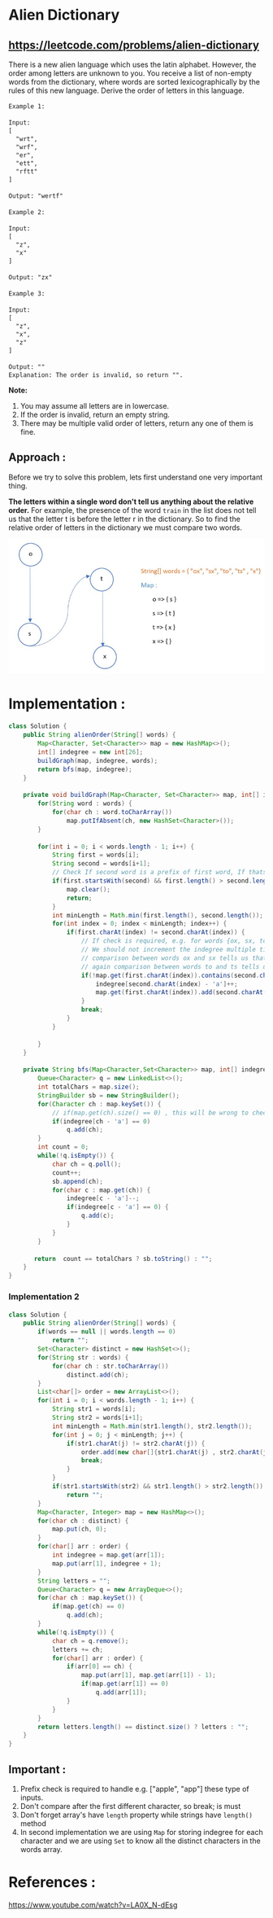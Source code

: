 # Alien Dictionary
## https://leetcode.com/problems/alien-dictionary

There is a new alien language which uses the latin alphabet. However, the order among letters are unknown to you. You receive a list of non-empty words from the dictionary, where words are sorted lexicographically by the rules of this new language. Derive the order of letters in this language.
```
Example 1:

Input:
[
  "wrt",
  "wrf",
  "er",
  "ett",
  "rftt"
]

Output: "wertf"

Example 2:

Input:
[
  "z",
  "x"
]

Output: "zx"

Example 3:

Input:
[
  "z",
  "x",
  "z"
] 

Output: "" 
Explanation: The order is invalid, so return "".
```

**Note:**
1. You may assume all letters are in lowercase.
2. If the order is invalid, return an empty string.
3. There may be multiple valid order of letters, return any one of them is fine.

## Approach :
Before we try to solve this problem, lets first understand one very important thing.

**The letters within a single word don't tell us anything about the relative order.** 
For example, the presence of the word `train` in the list does not tell us that the letter t is before the letter r in the dictionary.
So to find the relative order of letters in the dictionary we must compare two words.

![Graph](graph.JPG?raw=true "Graph")

# Implementation :
```java
class Solution {
    public String alienOrder(String[] words) {
        Map<Character, Set<Character>> map = new HashMap<>();
        int[] indegree = new int[26];
        buildGraph(map, indegree, words);
        return bfs(map, indegree);
    }
    
    private void buildGraph(Map<Character, Set<Character>> map, int[] indegree, String[] words) {
        for(String word : words) {
            for(char ch : word.toCharArray())
                map.putIfAbsent(ch, new HashSet<Character>());
        }
        
        for(int i = 0; i < words.length - 1; i++) {
            String first = words[i];
            String second = words[i+1];
            // Check If second word is a prefix of first word, If thats the case its not a valid alien dictionary
            if(first.startsWith(second) && first.length() > second.length()) {
                map.clear();
                return;
            }
            int minLength = Math.min(first.length(), second.length());
            for(int index = 0; index < minLength; index++) {
                if(first.charAt(index) != second.charAt(index)) {
                    // If check is required, e.g. for words {ox, sx, to, ts, x}
                    // We should not increment the indegree multiple times because of same dependency/relationship
                    // comparison between words ox and sx tells us that o comes before s
                    // again comparison between words to and ts tells us o comes before s
                    if(!map.get(first.charAt(index)).contains(second.charAt(index))) {
                        indegree[second.charAt(index) - 'a']++;
                        map.get(first.charAt(index)).add(second.charAt(index));
                    }
                    break;
                }
            }
                
        }
    }
    
    private String bfs(Map<Character,Set<Character>> map, int[] indegree) {
        Queue<Character> q = new LinkedList<>();
        int totalChars = map.size();
        StringBuilder sb = new StringBuilder();
        for(Character ch : map.keySet()) { 
            // if(map.get(ch).size() == 0) , this will be wrong to check the 0 indegree node
            if(indegree[ch - 'a'] == 0) 
                q.add(ch);
        }
        int count = 0;
        while(!q.isEmpty()) {
            char ch = q.poll();
            count++;
            sb.append(ch);
            for(char c : map.get(ch)) {
                indegree[c - 'a']--;
                if(indegree[c - 'a'] == 0) {
                    q.add(c);
                }
            }
        }
        
       return  count == totalChars ? sb.toString() : "";
    }
}
```

### Implementation 2
```java
class Solution {
    public String alienOrder(String[] words) {
        if(words == null || words.length == 0)
            return "";
        Set<Character> distinct = new HashSet<>();
        for(String str : words) {
            for(char ch : str.toCharArray())
                distinct.add(ch);
        }   
        List<char[]> order = new ArrayList<>();
        for(int i = 0; i < words.length - 1; i++) {
            String str1 = words[i];
            String str2 = words[i+1];
            int minLength = Math.min(str1.length(), str2.length());
            for(int j = 0; j < minLength; j++) {
                if(str1.charAt(j) != str2.charAt(j)) {
                    order.add(new char[]{str1.charAt(j) , str2.charAt(j)});
                    break;
                }
            }
            if(str1.startsWith(str2) && str1.length() > str2.length())
                return "";
        }    
        Map<Character, Integer> map = new HashMap<>();
        for(char ch : distinct) {
            map.put(ch, 0);
        }
        for(char[] arr : order) {
            int indegree = map.get(arr[1]);
            map.put(arr[1], indegree + 1);
        }
        String letters = "";
        Queue<Character> q = new ArrayDeque<>();
        for(char ch : map.keySet()) {
            if(map.get(ch) == 0)
                q.add(ch);
        }
        while(!q.isEmpty()) {
            char ch = q.remove();
            letters += ch;
            for(char[] arr : order) {
                if(arr[0] == ch) {
                    map.put(arr[1], map.get(arr[1]) - 1);
                    if(map.get(arr[1]) == 0)
                        q.add(arr[1]);
                }
            }
        }
        return letters.length() == distinct.size() ? letters : ""; 
    }
}
```
## Important :
1. Prefix check is required to handle e.g. ["apple", "app"] these type of inputs. 
2. Don't compare after the first different character, so break; is must
3. Don't forget array's have `length` property while strings have `length()` method
4. In second implementation we are using `Map` for storing indegree for each character and we are using `Set` to know all the distinct characters in the words array.

# References :
https://www.youtube.com/watch?v=LA0X_N-dEsg
